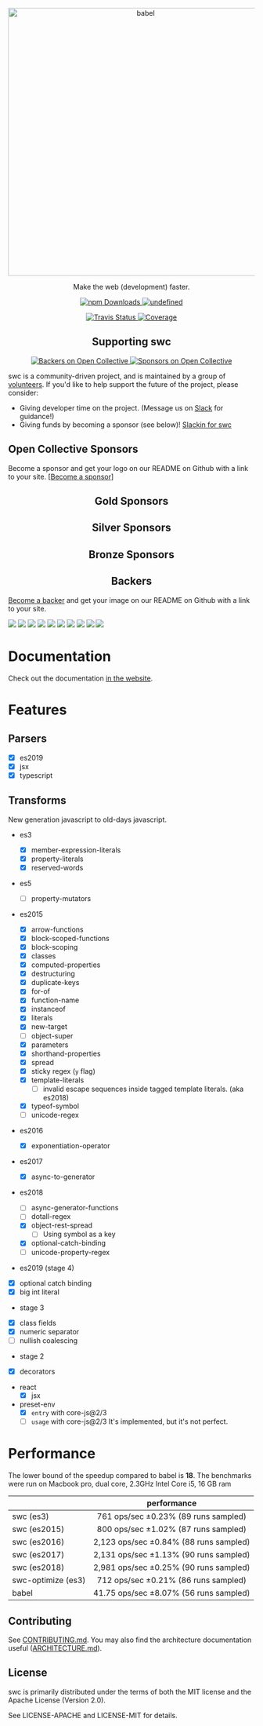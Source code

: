<p align="center">
  <a href="https://swc-project.github.io/">
    <img alt="babel" src="https://raw.githubusercontent.com/swc-project/logo/master/swc.png" width="546">
  </a>
</p>

<p align="center">
   Make the web (development) faster.
</p>

<p align="center">
   <a href="https://www.npmjs.com/package/@swc/core">
      <img alt="npm Downloads" src="https://img.shields.io/npm/dw/@swc/core">
   </a>
    <a href="https://crates.io/crates/swc_ecma_parser">
      <img alt="undefined" src="https://img.shields.io/crates/d/swc_ecma_parser.svg?label=crates.io%20dowloads">
    </a>
</p>
<p align="center">
   <a href="https://travis-ci.org/swc-project/swc">
      <img alt="Travis Status" src="https://img.shields.io/travis/swc-project/swc/master.svg?label=travis&maxAge=43200">
   </a>
   <a href="https://codecov.io/gh/swc-project/swc">
      <img alt="Coverage" src="https://codecov.io/gh/swc-project/swc/branch/master/graph/badge.svg">
   </a>
</p>

<h2 align="center">Supporting swc</h2>

<p align="center">
   <a href="#backers">
      <img alt="Backers on Open Collective" src="https://opencollective.com/swc/backers/badge.svg" />
   </a>
   <a href="#sponsors">
      <img alt="Sponsors on Open Collective" src="https://opencollective.com/swc/sponsors/badge.svg"/>
   </a>
</p>

swc is a community-driven project, and is maintained by a group of [volunteers](https://opencollective.com/swc#team). If you'd like to help support the future of the project, please consider:

- Giving developer time on the project. (Message us on [Slack](https://swc-org.slack.com/) for guidance!)
- Giving funds by becoming a sponsor (see below)! [Slackin for swc](https://swc-slackin.herokuapp.com)

## Open Collective Sponsors

Become a sponsor and get your logo on our README on Github with a link to your site. [[Become a sponsor](https://opencollective.com/swc#sponsor)]

<h2 align="center">Gold Sponsors</h2>

<h2 align="center">Silver Sponsors</h2>

<h2 align="center">Bronze Sponsors</h2>

<h2 align="center">Backers</h2>

[Become a backer](https://opencollective.com/swc#backer) and get your image on our README on Github with a link to your site.

<a href="https://opencollective.com/swc/backer/0/website?requireActive=false" target="_blank"><img src="https://opencollective.com/swc/backer/0/avatar.svg?requireActive=false"></a>
<a href="https://opencollective.com/swc/backer/1/website?requireActive=false" target="_blank"><img src="https://opencollective.com/swc/backer/1/avatar.svg?requireActive=false"></a>
<a href="https://opencollective.com/swc/backer/2/website?requireActive=false" target="_blank"><img src="https://opencollective.com/swc/backer/2/avatar.svg?requireActive=false"></a>
<a href="https://opencollective.com/swc/backer/3/website?requireActive=false" target="_blank"><img src="https://opencollective.com/swc/backer/3/avatar.svg?requireActive=false"></a>
<a href="https://opencollective.com/swc/backer/4/website?requireActive=false" target="_blank"><img src="https://opencollective.com/swc/backer/4/avatar.svg?requireActive=false"></a>
<a href="https://opencollective.com/swc/backer/5/website?requireActive=false" target="_blank"><img src="https://opencollective.com/swc/backer/5/avatar.svg?requireActive=false"></a>
<a href="https://opencollective.com/swc/backer/6/website?requireActive=false" target="_blank"><img src="https://opencollective.com/swc/backer/6/avatar.svg?requireActive=false"></a>
<a href="https://opencollective.com/swc/backer/7/website?requireActive=false" target="_blank"><img src="https://opencollective.com/swc/backer/7/avatar.svg?requireActive=false"></a>
<a href="https://opencollective.com/swc/backer/8/website?requireActive=false" target="_blank"><img src="https://opencollective.com/swc/backer/8/avatar.svg?requireActive=false"></a>
<a href="https://opencollective.com/swc/backer/9/website?requireActive=false" target="_blank"><img src="https://opencollective.com/swc/backer/9/avatar.svg?requireActive=false"></a>

# Documentation

Check out the documentation [in the website](https://swc-project.github.io/docs/installation).

# Features

## Parsers

- [x] es2019
- [x] jsx
- [x] typescript

## Transforms

New generation javascript to old-days javascript.

- es3

  - [x] member-expression-literals
  - [x] property-literals
  - [x] reserved-words

- es5

  - [ ] property-mutators

- es2015

  - [x] arrow-functions
  - [x] block-scoped-functions
  - [x] block-scoping
  - [x] classes
  - [x] computed-properties
  - [x] destructuring
  - [x] duplicate-keys
  - [x] for-of
  - [x] function-name
  - [x] instanceof
  - [x] literals
  - [x] new-target
  - [ ] object-super
  - [x] parameters
  - [x] shorthand-properties
  - [x] spread
  - [x] sticky regex (`y` flag)
  - [x] template-literals
    - [ ] invalid escape sequences inside tagged template literals. (aka es2018)
  - [x] typeof-symbol
  - [ ] unicode-regex

- es2016

  - [x] exponentiation-operator

- es2017

  - [x] async-to-generator

- es2018

  - [ ] async-generator-functions
  - [ ] dotall-regex
  - [x] object-rest-spread
    - [ ] Using symbol as a key
  - [x] optional-catch-binding
  - [ ] unicode-property-regex

- es2019 (stage 4)
 - [x] optional catch binding
 - [x] big int literal

- stage 3
 - [x] class fields
 - [x] numeric separator
 - [ ] nullish coalescing

- stage 2
 - [x] decorators

- react
  - [x] jsx

- preset-env
  - [x] `entry` with core-js@2/3
  - [ ] `usage` with core-js@2/3
It's implemented, but it's not perfect.

# Performance

The lower bound of the speedup compared to babel is **18**. The benchmarks were run on Macbook pro, dual core, 2.3GHz Intel Core i5, 16 GB ram

|                    |              performance               |
| ------------------ | :------------------------------------: |
| swc (es3)          |  761 ops/sec ±0.23% (89 runs sampled)  |
| swc (es2015)       |  800 ops/sec ±1.02% (87 runs sampled)  |
| swc (es2016)       | 2,123 ops/sec ±0.84% (88 runs sampled) |
| swc (es2017)       | 2,131 ops/sec ±1.13% (90 runs sampled) |
| swc (es2018)       | 2,981 ops/sec ±0.25% (90 runs sampled) |
| swc-optimize (es3) |  712 ops/sec ±0.21% (86 runs sampled)  |
| babel              | 41.75 ops/sec ±8.07% (56 runs sampled) |

## Contributing

See [CONTRIBUTING.md](CONTRIBUTING.md). You may also find the architecture
documentation useful ([ARCHITECTURE.md](ARCHITECTURE.md)).

## License

swc is primarily distributed under the terms of both the MIT license
and the Apache License (Version 2.0).

See LICENSE-APACHE and LICENSE-MIT for details.

[babel]: https://github.com/babel/babel
[closure compiler]: https://github.com/google/closure-compiler
[rust]: https://www.rust-lang.org

